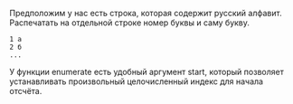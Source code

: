 Предположим у нас есть строка, которая содержит русский алфавит. Распечатать на отдельной строке номер буквы и саму
букву.

```text
1 a
2 б
...
```

У функции enumerate есть удобный аргумент start, который позволяет устанавливать произвольный целочисленный индекс для
начала отсчёта.
